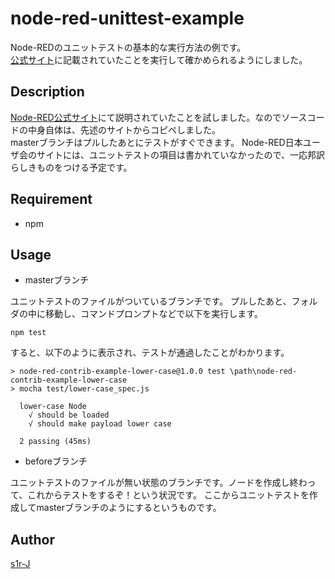 node-red-unittest-example
====

Node-REDのユニットテストの基本的な実行方法の例です。  
[公式サイト](https://nodered.org/docs/creating-nodes/first-node#testing-your-node-in-node-red)に記載されていたことを実行して確かめられるようにしました。

## Description

[Node-RED公式サイト](https://nodered.org/docs/creating-nodes/first-node#testing-your-node-in-node-red)にて説明されていたことを試しました。なのでソースコードの中身自体は、先述のサイトからコピペしました。  
masterブランチはプルしたあとにテストがすぐできます。
Node-RED日本ユーザ会のサイトには、ユニットテストの項目は書かれていなかったので、一応邦訳らしきものをつける予定です。

## Requirement

- npm

## Usage

- masterブランチ

 ユニットテストのファイルがついているブランチです。
プルしたあと、フォルダの中に移動し、コマンドプロンプトなどで以下を実行します。
```
npm test
```

 すると、以下のように表示され、テストが通過したことがわかります。
```
> node-red-contrib-example-lower-case@1.0.0 test \path\node-red-contrib-example-lower-case
> mocha test/lower-case_spec.js

  lower-case Node
    √ should be loaded
    √ should make payload lower case

  2 passing (45ms)
```

- beforeブランチ

 ユニットテストのファイルが無い状態のブランチです。ノードを作成し終わって、これからテストをするぞ！という状況です。
ここからユニットテストを作成してmasterブランチのようにするというものです。

## Author

[s1r-J](https://github.com/s1r-J)